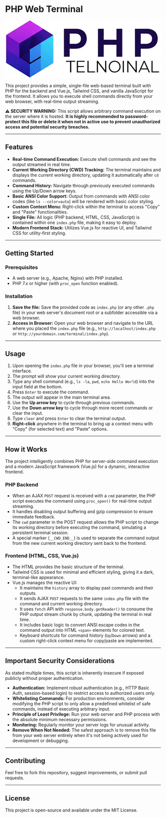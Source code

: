 # PHP Web Terminal

![PHP Web Terminal](terminal-php.png)

This project provides a simple, single-file web-based terminal built with PHP for the backend and Vue.js, Tailwind CSS, and vanilla JavaScript for the frontend. It allows you to execute shell commands directly from your web browser, with real-time output streaming.

**⚠️ SECURITY WARNING:** This script allows arbitrary command execution on the server where it is hosted. **It is highly recommended to password-protect this file or delete it when not in active use to prevent unauthorized access and potential security breaches.**

---

## Features

* **Real-time Command Execution:** Execute shell commands and see the output streamed in real time.
* **Current Working Directory (CWD) Tracking:** The terminal maintains and displays the current working directory, updating it automatically after `cd` commands.
* **Command History:** Navigate through previously executed commands using the Up/Down arrow keys.
* **Basic ANSI Color Support:** Output from commands with ANSI color codes (like `ls --color=auto`) will be rendered with basic color styling.
* **Custom Context Menu:** Right-click within the terminal to access "Copy" and "Paste" functionalities.
* **Single File:** All logic (PHP backend, HTML, CSS, JavaScript) is contained within one `index.php` file, making it easy to deploy.
* **Modern Frontend Stack:** Utilizes Vue.js for reactive UI, and Tailwind CSS for utility-first styling.

---

## Getting Started

### Prerequisites

* A web server (e.g., Apache, Nginx) with PHP installed.
* PHP 7.x or higher (with `proc_open` function enabled).

### Installation

1.  **Save the file:** Save the provided code as `index.php` (or any other `.php` file) in your web server's document root or a subfolder accessible via a web browser.
2.  **Access in Browser:** Open your web browser and navigate to the URL where you placed the `index.php` file (e.g., `http://localhost/index.php` or `http://yourdomain.com/terminal/index.php`).

---

## Usage

1.  Upon opening the `index.php` file in your browser, you'll see a terminal interface.
2.  The prompt will show your current working directory.
3.  Type any shell command (e.g., `ls -la`, `pwd`, `echo Hello World`) into the input field at the bottom.
4.  Press `Enter` to execute the command.
5.  The output will appear in the main terminal area.
6.  Use the **Up arrow key** to cycle through previous commands.
7.  Use the **Down arrow key** to cycle through more recent commands or clear the input.
8.  Type `clear` and press `Enter` to clear the terminal output.
9.  **Right-click** anywhere in the terminal to bring up a context menu with "Copy" (for selected text) and "Paste" options.

---

## How it Works

The project intelligently combines PHP for server-side command execution and a modern JavaScript framework (Vue.js) for a dynamic, interactive frontend.

### PHP Backend

* When an AJAX `POST` request is received with a `cmd` parameter, the PHP script executes the command using `proc_open()` for real-time output streaming.
* It handles disabling output buffering and gzip compression to ensure immediate feedback.
* The `cwd` parameter in the POST request allows the PHP script to change its working directory before executing the command, simulating a persistent terminal session.
* A special marker (`__CWD_END__`) is used to separate the command output from the new current working directory sent back to the frontend.

### Frontend (HTML, CSS, Vue.js)

* The HTML provides the basic structure of the terminal.
* Tailwind CSS is used for minimal and efficient styling, giving it a dark, terminal-like appearance.
* Vue.js manages the reactive UI:
    * It maintains the `history` array to display past commands and their outputs.
    * It sends AJAX `POST` requests to the same `index.php` file with the command and current working directory.
    * It uses `fetch` API with `response.body.getReader()` to consume the PHP output stream chunk by chunk, updating the terminal in real time.
    * It includes basic logic to convert ANSI escape codes in the command output into HTML `<span>` elements for colored text.
    * Keyboard shortcuts for command history (`Up`/`Down` arrows) and a custom right-click context menu for copy/paste are implemented.

---

## Important Security Considerations

As stated multiple times, this script is inherently insecure if exposed publicly without proper authentication.

* **Authentication:** Implement robust authentication (e.g., HTTP Basic Auth, session-based login) to restrict access to authorized users only.
* **Whitelisting Commands:** For production environments, consider modifying the PHP script to only allow a predefined whitelist of safe commands, instead of executing arbitrary input.
* **Principle of Least Privilege:** Run your web server and PHP process with the absolute minimum necessary permissions.
* **Monitoring:** Regularly monitor your server logs for unusual activity.
* **Remove When Not Needed:** The safest approach is to remove this file from your web server entirely when it's not being actively used for development or debugging.

---

## Contributing

Feel free to fork this repository, suggest improvements, or submit pull requests.

---

## License

This project is open-source and available under the MIT License.
